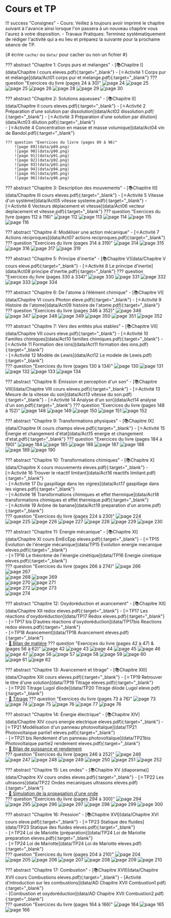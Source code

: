 # Cours et TP


!!! success "Consignes"
    - Cours: Veillez à toujours avoir imprimé le chapitre suivant à l'avance ainsi lorsque l'on passera à un nouveau chapitre vous l'aurez à votre disposition.
    - Travaux Pratiques: Terminez systématiquement de rédiger l'activité qui a eu lieu et préparez la suivante pour la prochaine séance de TP. 


{# écrire `cache/` ou `data/` pour cacher ou non un fichier #} 

??? abstract "Chapitre 1: Corps purs et mélanges"
    - [📚Chapitre I](data/Chapitre I cours eleves.pdf){:target="_blank"}
    - [⚛️Activité 1  Corps pur et mélange](data/Act01 corps pur et melange.pdf){:target="_blank"}
    ??? question "Exercices du livre (pages 24 à 30)"
        ![page 24](data/p24.png)
        ![page 25](data/p25.png)
        ![page 25](data/p25.png)
        ![page 26](data/p26.png)
        ![page 28](data/p28.png)
        ![page 29](data/p29.png)
        ![page 30](data/p30.png)

    
??? abstract "Chapitre 2: Solutions aqueuses"
    - [📚Chapitre II](data/Chapitre II cours eleves.pdf){:target="_blank"}
    - [⚛️Activité 2 Préparation d'une solution par dissolution](data/Act02 dissolution.pdf){:target="_blank"}
    - [⚛️Activité 3 Préparation d'une solution par dilution](data/Act03 dilution.pdf){:target="_blank"}    
    - [⚛️Activité 4 Concentration en masse et masse volumique](data/Act04 vin de Bandol.pdf){:target="_blank"}    
    
    ??? question "Exercices du livre (pages 89 à 96)"
        ![page 89](data/p89.png)
        ![page 90](data/p90.png)
        ![page 91](data/p91.png)
        ![page 92](data/p92.png)
        ![page 93](data/p93.png)
        ![page 94](data/p94.png)
        ![page 95](data/p95.png)
        ![page 96](data/p96.png)        
    
??? abstract "Chapitre 3: Description des mouvements"
    - [📚Chapitre III](data/Chapitre III cours eleves.pdf){:target="_blank"}
    - [⚛️Activité 5 Vitesse d'un système](data/Act05 vitesse systeme.pdf){:target="_blank"}
    - [⚛️Activité 6 Vecteurs déplacement et vitesse](data/Act06 vecteur deplacement et vitesse.pdf){:target="_blank"}
    ??? question "Exercices du livre (pages 112 à 116)" 
        ![page 112](data/p112.png)
        ![page 113](data/p113.png)
        ![page 114](data/p114.png)
        ![page 115](data/p115.png)
        ![page 116](data/p116.png)

    
??? abstract "Chapitre 4: Modéliser une action mécanique"
    - [⚛️Activité 7 Actions réciproques](data/Act07 actions reciproques.pdf){:target="_blank"}
    ??? question "Exercices du livre (pages 314 à 319)" 
        ![page 314](data/p314.png)
        ![page 315](data/p315.png)
        ![page 316](data/p316.png)
        ![page 317](data/p317.png)
        ![page 319](data/p319.png)



??? abstract "Chapitre 5: Principe d'inertie"
    - [📚Chapitre V](data/Chapitre V cours eleve.pdf){:target="_blank"}
    - [⚛️Activité 8 Le principe d'inertie](data/Act08 principe d'inertie.pdf){:target="_blank"}
    ??? question "Exercices du livre (pages 330 à 334)" 
        ![page 330](data/p330.png)
        ![page 331](data/p331.png)
        ![page 332](data/p332.png)
        ![page 333](data/p333.png)
        ![page 334](data/p334.png)

 
??? abstract "Chapitre 6: De l'atome à l’élément chimique"
    - [📚Chapitre VI](data/Chapitre VI cours Photon eleve.pdf){:target="_blank"}
    - [⚛️Activité 9 Histoire de l'atome](data/Act09 histoire de l'atome.pdf){:target="_blank"}
    ??? question "Exercices du livre (pages 346 à 352)" 
        ![page 346](data/p346.png)
        ![page 347](data/p347.png)
        ![page 348](data/p348.png) 
        ![page 349](data/p349.png)
        ![page 350](data/p350.png)
        ![page 351](data/p351.png)
        ![page 352](data/p352.png)
         
         
         
??? abstract "Chapitre 7: Vers des entités plus stables"
    - [📚Chapitre VII](data/Chapitre VII cours eleve.pdf){:target="_blank"}
    - [⚛️Activité 10 Familles chimiques](data/Act10 familles chimiques.pdf){:target="_blank"}
    - [⚛️Activité 11 Formation des ions](data/Act11 formation des ions.pdf){:target="_blank"}    
    - [⚛️Activité 12 Modèle de Lewis](data/Act12 Le modele de Lewis.pdf){:target="_blank"}    
    ??? question "Exercices du livre (pages 130 à 134)" 
        ![page 130](data/p130.png)
        ![page 131](data/p131.png)
        ![page 132](data/p132.png)
        ![page 133](data/p133.png)
        ![page 134](data/p134.png)
 
 
??? abstract "Chapitre 8: Émission et perception d'un son"
    - [📚Chapitre VIII](data/Chapitre VIII cours eleves.pdf){:target="_blank"}
    - [⚛️Activité 13 Mesure de la vitesse du son](data/Act13 vitesse du son.pdf){:target="_blank"}
    - [⚛️Activité 14 Analyse d'un son](data/Act14 analyse d'un son.pdf){:target="_blank"}
    ??? question "Exercices du livre (pages 148 à 152)" 
        ![page 148](data/p148.png) 
        ![page 149](data/p149.png)
        ![page 150](data/p150.png)
        ![page 151](data/p151.png)
        ![page 152](data/p152.png)
    
??? abstract "Chapitre 9: Transformations physiques"
    - [📚Chapitre IX](data/Chapitre IX cours champs eleve.pdf){:target="_blank"}
    - [⚛️Activité 15 Énergie et changement d'état](data/Act15 energie et changement d'etat.pdf){:target="_blank"}
    ??? question "Exercices du livre (pages 184 à 190)"
        ![page 184](data/p184.png)
        ![page 185](data/p185.png)
        ![page 186](data/p186.png)
        ![page 187](data/p187.png)
        ![page 188](data/p188.png)
        ![page 189](data/p189.png)
        ![page 190](data/p190.png)

??? abstract "Chapitre 10: Transformations chimiques"
    - [📚Chapitre X](data/Chapitre X cours mouvements eleves.pdf){:target="_blank"}
    - [⚛️Activité 16 Trouver le réactif limitant](data/Act16 reactifs limitant.pdf){:target="_blank"}    
    - [⚛️Activité 17 Du gaspillage dans les vignes](data/Act17 gaspillage dans les vignes.pdf){:target="_blank"}        
    - [⚛️Activité 18 Transformations chimiques et effet thermique](data/Act18 transformations chimiques et effet thermique.pdf){:target="_blank"}            
    - [⚛️Activité 19 Arôme de banane](data/Act19 preparation d'un arome.pdf){:target="_blank"}                
    ??? question "Exercices du livre (pages 224 à 230)"
        ![page 224](data/p224.png)
        ![page 225](data/p225.png)
        ![page 226](data/p226.png)
        ![page 227](data/p227.png)
        ![page 228](data/p228.png)
        ![page 229](data/p229.png)
        ![page 230](data/p230.png)
    
??? abstract "Chapitre 11: Énergie mécanique"
    - [📚Chapitre XI](data/Chapitre XI cours EmEcEpp eleves.pdf){:target="_blank"}
    - [⚛️TP15 Évolution de l'énergie mécanique](data/TP15 Evolution energie mecanique eleves.pdf){:target="_blank"}    
    - [⚛️TP16 Le théorème de l'énergie cinétique](data/TP16 Energie cinetique eleves.pdf){:target="_blank"}        
    ??? question "Exercices du livre (pages 266 à 274)"
        ![page 266](data/p266.png)
        ![page 267](data/p267.png)        
        ![page 268](data/p268.png)
        ![page 269](data/p269.png)        
        ![page 270](data/p270.png)
        ![page 271](data/p271.png)        
        ![page 272](data/p272.png)
        ![page 273](data/p273.png)        
        ![page 274](data/p274.png)

 
??? abstract "Chapitre 12: Oxydoréduction et avancement"
    - [📚Chapitre XII](data/Chapitre XII redox eleves.pdf){:target="_blank"}
    - [⚛️TP17 Les réactions d'oxydoréduction](data/TP17 Redox  eleves.pdf){:target="_blank"}    
    - [⚛️TP17 bis D’autres réactions d'oxydoréduction](data/TP17bis Reactions redox eleves.pdf){:target="_blank"}    
    - [⚛️TP18 Avancement](data/TP18 Avancement eleves.pdf){:target="_blank"}        
    - [🐍 Bilan de matière](python.md)
    ??? question "Exercices du livre (pages 42 à 47) & (pages 56 à 62)"
        ![page 42](data/p42.png)
        ![page 43](data/p43.png)
        ![page 44](data/p44.png)
        ![page 45](data/p45.png)
        ![page 46](data/p46.png)
        ![page 47](data/p47.png)
        ![page 56](data/p56.png)
        ![page 57](data/p57.png)
        ![page 58](data/p58.png)
        ![page 59](data/p59.png)
        ![page 60](data/p60.png)
        ![page 61](data/p61.png)
        ![page 62](data/p62.png)
 
 
 
??? abstract "Chapitre 13: Avancement et titrage"
    - [📚Chapitre XIII](data/Chapitre XIII cours eleves.pdf){:target="_blank"}
    - [⚛️TP19 Retrouver le titre d'une solution](data/TP19 Titrage eleves.pdf){:target="_blank"}    
    - [⚛️TP20 Titrage Lugol diiode](data/TP20 Titrage diiode Lugol eleve.pdf){:target="_blank"}    
    - [🐍 Titrage](python.md)
    ??? question "Exercices du livre (pages 73 à 76)"
        ![page 73](data/p73.png)
        ![page 74](data/p74.png)
        ![page 75](data/p75.png)
        ![page 76](data/p76.png)
        ![page 77](data/p77.png)
        ![page 76](data/p76.png)
 
 
??? abstract "Chapitre 14: Énergie électrique"
    - [📚Chapitre XIV](data/Chapitre XIV cours energie electrique eleves.pdf){:target="_blank"}
    - [⚛️TP21 Modélisation d'un panneau photovoltaïque](data/TP21 Photovoltaique partie1 eleves.pdf){:target="_blank"}    
    - [⚛️TP21 bis Rendement d'un panneau photovoltaïque](data/TP21bis Photovoltaique partie2 rendement eleves.pdf){:target="_blank"}    
    - [🐍 Bilan de puissance et rendement](python.md)    
    ??? question "Exercices du livre (pages 246 à 252)"
        ![page 246](data/p246.png)
        ![page 247](data/p247.png)
        ![page 248](data/p248.png)
        ![page 249](data/p249.png)
        ![page 250](data/p250.png)
        ![page 251](data/p251.png)
        ![page 252](data/p252.png)

 
??? abstract "Chapitre 15: Les ondes"
    - [📚Chapitre XV (diaporama)](data/Chapitre XV cours ondes eleves.pdf){:target="_blank"}
    - [⚛️TP22 Les ultrasons](data/TP22 Ondes mecaniques ultrasons eleves.pdf){:target="_blank"}    
    - [🐍 Simulation de la propagation d'une onde](python.md)     
    ??? question "Exercices du livre (pages 294 à 300)"
        ![page 294](data/p294.png)
        ![page 295](data/p295.png)
        ![page 296](data/p296.png)
        ![page 297](data/p297.png)
        ![page 298](data/p298.png)
        ![page 299](data/p299.png)
        ![page 300](data/p300.png)

??? abstract "Chapitre 16: Pression"
    - [📚Chapitre XVI](data/Chapitre XVI cours eleve.pdf){:target="_blank"}
    - [⚛️TP23 Statique des fluides](data/TP23 Statique des fluides eleves.pdf){:target="_blank"}    
    - [⚛️TP24 Loi de Mariotte (préparation)](data/TP24 Loi de Mariotte preparation eleves.pdf){:target="_blank"}    
    - [⚛️TP24 Loi de Mariotte](data/TP24 Loi de Mariotte eleves.pdf){:target="_blank"}        
    ??? question "Exercices du livre (pages 204 à 210)"
        ![page 204](data/p204.png)
        ![page 205](data/p205.png)
        ![page 206](data/p206.png)
        ![page 207](data/p207.png)
        ![page 208](data/p208.png)
        ![page 209](data/p209.png)
        ![page 210](data/p210.png)

??? abstract "Chapitre 17: Combustion"
    - [📚Chapitre XVII](data/Chapitre XVII cours Combustions eleves.pdf){:target="_blank"}
    - [Activité d'introduction sur les combustions](data/AD Chapitre XVII Combustion1.pdf){:target="_blank"}    
    - [Combustion et oxydoréduction](data/AD Chapitre XVII Combustion2.pdf){:target="_blank"}    
    ??? question "Exercices du livre (pages 164 à 166)"
        ![page 164](data/p164.png)
        ![page 165](data/p165.png)
        ![page 166](data/p166.png)



